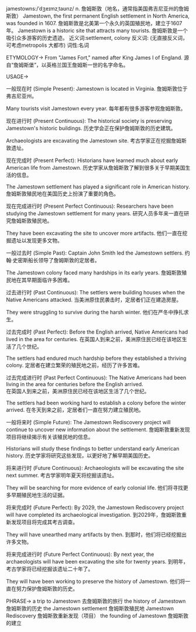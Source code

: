 jamestowns:/ˈdʒeɪmzˌtaʊnz/
n.
詹姆斯敦（地名，通常指美国弗吉尼亚州的詹姆斯敦）
Jamestown, the first permanent English settlement in North America, was founded in 1607.
詹姆斯敦是北美第一个永久的英国殖民地，建立于1607年。
Jamestown is a historic site that attracts many tourists.
詹姆斯敦是一个吸引众多游客的历史遗迹。
近义词:settlement, colony
反义词: (无直接反义词，可考虑metropolis 大都市)
词性:名词


ETYMOLOGY->
From "James Fort," named after King James I of England.
源自“詹姆斯堡”，以英格兰国王詹姆斯一世的名字命名。


USAGE->

一般现在时 (Simple Present):
Jamestown is located in Virginia.
詹姆斯敦位于弗吉尼亚州。

Many tourists visit Jamestown every year.
每年都有很多游客参观詹姆斯敦。


现在进行时 (Present Continuous):
The historical society is preserving Jamestown's historic buildings.
历史学会正在保护詹姆斯敦的历史建筑。

Archaeologists are excavating the Jamestown site.
考古学家正在挖掘詹姆斯敦遗址。


现在完成时 (Present Perfect):
Historians have learned much about early American life from Jamestown.
历史学家从詹姆斯敦了解到很多关于早期美国生活的信息。

The Jamestown settlement has played a significant role in American history.
詹姆斯敦殖民地在美国历史上扮演了重要的角色。


现在完成进行时 (Present Perfect Continuous):
Researchers have been studying the Jamestown settlement for many years.
研究人员多年来一直在研究詹姆斯敦殖民地。

They have been excavating the site to uncover more artifacts.
他们一直在挖掘遗址以发现更多文物。


一般过去时 (Simple Past):
Captain John Smith led the Jamestown settlers.
约翰·史密斯船长领导了詹姆斯敦的定居者。

The Jamestown colony faced many hardships in its early years.
詹姆斯敦殖民地在其早期面临许多困难。


过去进行时 (Past Continuous):
The settlers were building houses when the Native Americans attacked.
当美洲原住民袭击时，定居者们正在建造房屋。

They were struggling to survive during the harsh winter.
他们在严冬中挣扎求生。


过去完成时 (Past Perfect):
Before the English arrived, Native Americans had lived in the area for centuries.
在英国人到来之前，美洲原住民已经在该地区生活了几个世纪。

The settlers had endured much hardship before they established a thriving colony.
定居者在建立繁荣的殖民地之前，经历了许多苦难。


过去完成进行时 (Past Perfect Continuous):
The Native Americans had been living in the area for centuries before the English arrived.  
在英国人到来之前，美洲原住民已经在该地区生活了几个世纪。

The settlers had been working hard to establish a colony before the winter arrived.
在冬天到来之前，定居者们一直在努力建立殖民地。


一般将来时 (Simple Future):
The Jamestown Rediscovery project will continue to uncover new information about the settlement.
詹姆斯敦重新发现项目将继续揭示有关该殖民地的信息。

Historians will study these findings to better understand early American history.
历史学家将研究这些发现，以更好地了解早期美国历史。


将来进行时 (Future Continuous):
Archaeologists will be excavating the site next summer.
考古学家明年夏天将挖掘该遗址。

They will be searching for more evidence of early colonial life.
他们将寻找更多早期殖民地生活的证据。


将来完成时 (Future Perfect):
By 2029, the Jamestown Rediscovery project will have completed its archaeological investigation.
到2029年，詹姆斯敦重新发现项目将完成其考古调查。

They will have unearthed many artifacts by then.
到那时，他们将已经挖掘出许多文物。


将来完成进行时 (Future Perfect Continuous):
By next year, the archaeologists will have been excavating the site for twenty years.
到明年，考古学家将已经挖掘该遗址二十年了。

They will have been working to preserve the history of Jamestown.
他们将一直在努力保护詹姆斯敦的历史。




PHRASE->
a trip to Jamestown  去詹姆斯敦的旅行
the history of Jamestown  詹姆斯敦的历史
the Jamestown settlement  詹姆斯敦殖民地
Jamestown Rediscovery  詹姆斯敦重新发现（项目）
the founding of Jamestown  詹姆斯敦的建立
